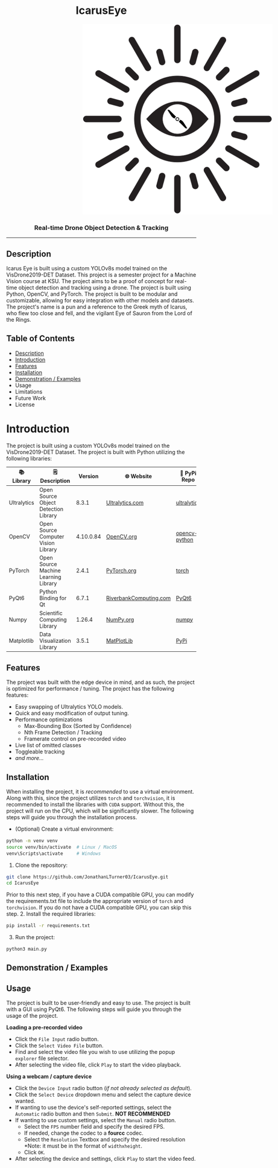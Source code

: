 # <h1 align="center">IcarusEye</h1>

<img src="resources/icons/Icarus%20Recolor.svg" alt="Icarus Eye" style="align-items: center; padding-left: 40%; padding-right: 40%">

<h3 align="center">Real-time Drone Object Detection & Tracking</h3>

---
## Description
Icarus Eye is built using a custom YOLOv8s model trained on the VisDrone2019-DET Dataset. This project is a semester 
project for a Machine Vision course at KSU. The project aims to be a proof of concept for real-time object detection and
tracking using a drone. The project is built using Python, OpenCV, and PyTorch. The project is built to be modular and
customizable, allowing for easy integration with other models and datasets. The project's name is a pun and a reference 
to the Greek myth of Icarus, who flew too close and fell, and the vigilant Eye of Sauron from the Lord of the Rings.

## Table of Contents

- [Description](#description)
- [Introduction](#introduction)
- [Features](#features)
- [Installation](#installation)
- [Demonstration / Examples](#demonstration--examples)
- Usage
- Limitations
- Future Work
- License

# Introduction

The project is built using a custom YOLOv8s model trained on the VisDrone2019-DET Dataset. The project is built with
Python utilizing the following libraries:

| :books: Library | :spiral_notepad: Description         | Version   | :globe_with_meridians: Website                                              | :pie: PyPi Repo                                           |
|-----------------|--------------------------------------|-----------|-----------------------------------------------------------------------------|-----------------------------------------------------------|
| Ultralytics     | Open Source Object Detection Library | 8.3.1     | [Ultralytics.com](https://www.ultralytics.com/)                             | [ultralytics](https://pypi.org/project/ultralytics/)      |
| OpenCV          | Open Source Computer Vision Library  | 4.10.0.84 | [OpenCV.org](https://opencv.org/)                                           | [opencv-python](https://pypi.org/project/opencv-python/)  |
| PyTorch         | Open Source Machine Learning Library | 2.4.1     | [PyTorch.org](https://pytorch.org/)                                         | [torch](https://pypi.org/project/torch/)                  |
| PyQt6           | Python Binding for Qt                | 6.7.1     | [RiverbankComputing.com](https://www.riverbankcomputing.com/software/pyqt/) | [PyQt6](https://pypi.org/project/PyQt6/)                  |
| Numpy           | Scientific Computing Library         | 1.26.4    | [NumPy.org](https://numpy.org/)                                             | [numpy](https://pypi.org/project/numpy/)                  |
| Matplotlib      | Data Visualization Library           | 3.5.1     | [MatPlotLib](https://matplotlib.org/)                                       | [PyPi](https://pypi.org/project/matplotlib/)              |

## Features
The project was built with the edge device in mind, and as such, the project is optimized for performance / tuning.
The project has the following features:
- Easy swapping of Ultralytics YOLO models.
- Quick and easy modification of output tuning.
- Performance optimizations
    - Max-Bounding Box (Sorted by Confidence)
    - Nth Frame Detection / Tracking
    - Framerate control on pre-recorded video
- Live list of omitted classes
- Toggleable tracking
- *and more...*

## Installation
When installing the project, it is *recommended* to use a virtual environment. Along with this, since the project 
utilizes `torch` and `torchvision`, it is recommended to install the libraries with `CUDA` support. Without this, the
project will run on the CPU, which will be significantly slower. The following steps will guide you through the
installation process.

* (Optional) Create a virtual environment:
```bash
python -m venv venv
source venv/bin/activate  # Linux / MacOS
venv\Scripts\activate     # Windows
```

1. Clone the repository:
```bash
git clone https://github.com/JonathanLTurner03/IcarusEye.git
cd IcarusEye
```

Prior to this next step, if you have a CUDA compatible GPU, you can modify the requirements.txt file to include the
appropriate version of `torch` and `torchvision`. If you do not have a CUDA compatible GPU, you can skip this step.
2. Install the required libraries:
```bash
pip install -r requirements.txt 
```

3. Run the project:
```bash
python3 main.py
```

## Demonstration / Examples

## Usage
The project is built to be user-friendly and easy to use. The project is built with a GUI using PyQt6. The following 
steps will guide you through the usage of the project. 

**Loading a pre-recorded video**
- Click the `File Input` radio button.
- Click the `Select Video File` button.
- Find and select the video file you wish to use utilizing the popup `explorer` file selector.
- After selecting the video file, click `Play` to start the video playback.

**Using a webcam / capture device**
  - Click the `Device Input` radio button (*if not already selected as default*).
  - Click the `Select Device` dropdown menu and select the capture device wanted.
  - If wanting to use the device's self-reported settings, select the `Automatic` radio button and then `Submit`. **NOT RECOMMENDED**
  - If wanting to use custom settings, select the `Manual` radio button.
      - Select the `FPS` number field and specify the desired FPS.
      - If needed, change the codec to a **fourcc** codec.
      - Select the `Resolution` Textbox and specify the desired resolution *Note: it must be in the format of `widthxheight`.
      - Click `OK`.
  - After selecting the device and settings, click `Play` to start the video feed.
